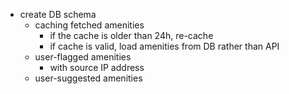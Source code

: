 - create DB schema
    - caching fetched amenities
        - if the cache is older than 24h, re-cache
        - if cache is valid, load amenities from DB rather than API
    - user-flagged amenities
        - with source IP address
    - user-suggested amenities
    